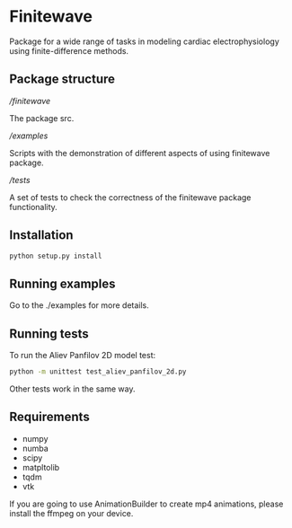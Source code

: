 # Finitewave

Package for a wide range of tasks in modeling cardiac electrophysiology using finite-difference methods.

## Package structure

*/finitewave*

The package src.

*/examples*

Scripts with the demonstration of different aspects of using finitewave package.

*/tests*

A set of tests to check the correctness of the finitewave package functionality.

## Installation

```sh
python setup.py install
```

## Running examples

Go to the ./examples for more details.


## Running tests

To run the Aliev Panfilov 2D model test:

```sh
python -m unittest test_aliev_panfilov_2d.py
```

Other tests work in the same way.

## Requirements

- numpy
- numba
- scipy
- matpltolib
- tqdm
- vtk

If you are going to use AnimationBuilder to create mp4 animations, please install the ffmpeg on your device.
